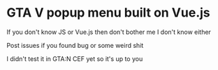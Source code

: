 # GTA V popup menu built on Vue.js

If you don't know JS or Vue.js then don't bother me I don't know either

Post issues if you found bug or some weird shit

I didn't test it in GTA:N CEF yet so it's up to you
